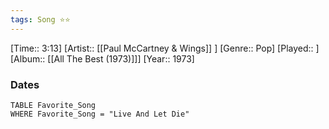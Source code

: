 ```yaml
---
tags: Song ⭐⭐ 
---
```

[Time:: 3:13]
[Artist:: [[Paul McCartney & Wings]] ]
[Genre:: Pop]
[Played:: ]
[Album:: [[All The Best (1973)]]]
[Year:: 1973]
### Dates
````dataview
TABLE Favorite_Song
WHERE Favorite_Song = "Live And Let Die"
````